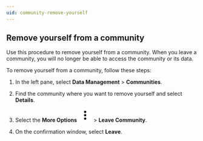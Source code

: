 ```yaml
---
uid: community-remove-yourself
---
```


## Remove yourself from a community

Use this procedure to remove yourself from a community. When you leave a community, you will no longer be able to access the community or its data.

To remove yourself from a community, follow these steps:

1. In the left pane, select **Data Management** > **Communities**.

1. Find the community where you want to remove yourself and select **Details**.

1. Select the **More Options** ![More Options](../_icons/dots-vertical.svg) > **Leave Community**.

1. On the confirmation window, select **Leave**.

